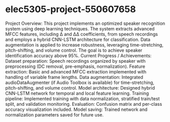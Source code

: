# elec5305-project-550607658
Project Overview:
This project implements an optimized speaker recognition system using deep learning techniques. The system extracts advanced MFCC features, including Δ and ΔΔ coefficients, from speech recordings and employs a hybrid CNN-LSTM architecture for classification. Data augmentation is applied to increase robustness, leveraging time-stretching, pitch-shifting, and volume control. The goal is to achieve speaker identification accuracy above 95%.
Current Progress / Achievements:
Dataset preparation: Speech recordings organized by speaker with preprocessing (DC removal, pre-emphasis, normalization).
Feature extraction: Basic and advanced MFCC extraction implemented with handling of variable frame lengths.
Data augmentation: Integrated audioDataAugmenter (if Audio Toolbox is available) for time-stretching, pitch-shifting, and volume control.
Model architecture: Designed hybrid CNN-LSTM network for temporal and local feature learning.
Training pipeline: Implemented training with data normalization, stratified train/test split, and validation monitoring.
Evaluation: Confusion matrix and per-class accuracy visualization included.
Model saving: Trained network and normalization parameters saved for future use.
